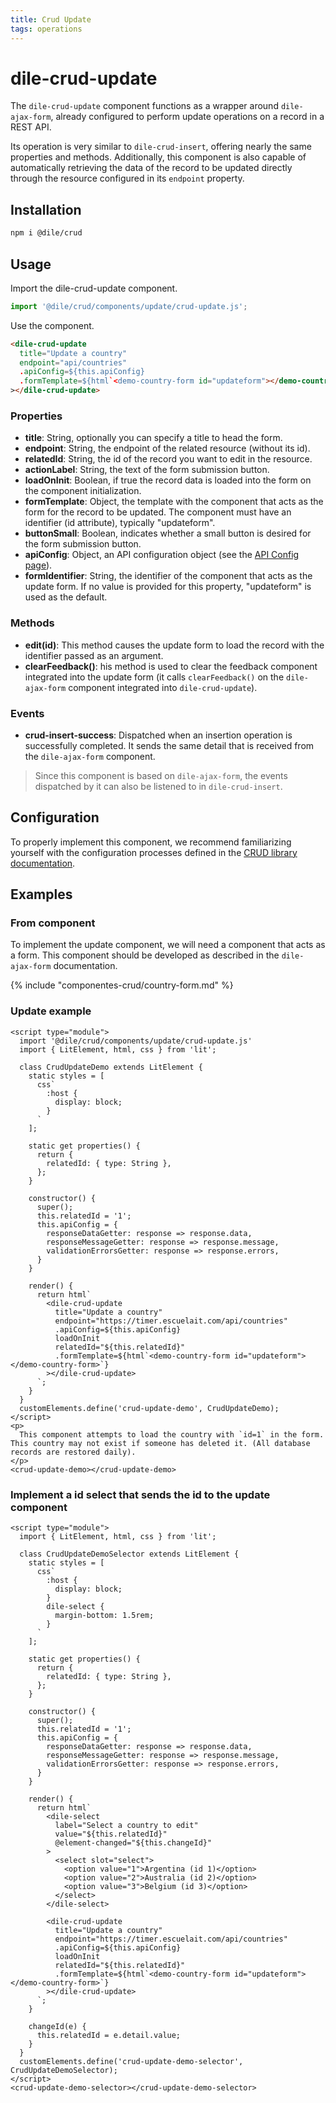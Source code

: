 ```yaml
---
title: Crud Update
tags: operations
---
```


# dile-crud-update

The `dile-crud-update` component functions as a wrapper around `dile-ajax-form`, already configured to perform update operations on a record in a REST API.

Its operation is very similar to `dile-crud-insert`, offering nearly the same properties and methods. Additionally, this component is also capable of automatically retrieving the data of the record to be updated directly through the resource configured in its `endpoint` property.

## Installation

```bash
npm i @dile/crud
```

## Usage

Import the dile-crud-update component.

```javascript
import '@dile/crud/components/update/crud-update.js';
```
Use the component.

```html
<dile-crud-update
  title="Update a country"
  endpoint="api/countries"
  .apiConfig=${this.apiConfig}
  .formTemplate=${html`<demo-country-form id="updateform"></demo-country-form>`}
></dile-crud-update>
```

### Properties

- **title**: String, optionally you can specify a title to head the form.
- **endpoint**: String, the endpoint of the related resource (without its id).
- **relatedId**: String, the id of the record you want to edit in the resource.
- **actionLabel**: String, the text of the form submission button.
- **loadOnInit**: Boolean, if true the record data is loaded into the form on the component initialization.
- **formTemplate**: Object, the template with the component that acts as the form for the record to be updated. The component must have an identifier (id attribute), typically "updateform".
- **buttonSmall**: Boolean, indicates whether a small button is desired for the form submission button.
- **apiConfig**: Object, an API configuration object (see the [API Config page](/crud/api-config/)).
- **formIdentifier**: String, the identifier of the component that acts as the update form. If no value is provided for this property, "updateform" is used as the default.

### Methods

- **edit(id)**: This method causes the update form to load the record with the identifier passed as an argument.
- **clearFeedback()**: his method is used to clear the feedback component integrated into the update form (it calls `clearFeedback()` on the `dile-ajax-form` component integrated into `dile-crud-update`).

### Events

- **crud-insert-success**: Dispatched when an insertion operation is successfully completed. It sends the same detail that is received from the `dile-ajax-form` component.

> Since this component is based on `dile-ajax-form`, the events dispatched by it can also be listened to in `dile-crud-insert`.

## Configuration

To properly implement this component, we recommend familiarizing yourself with the configuration processes defined in the [CRUD library documentation](/crud/).

## Examples

### From component

To implement the update component, we will need a component that acts as a form. This component should be developed as described in the `dile-ajax-form` documentation.

{% include "componentes-crud/country-form.md" %}

### Update example

```html:preview
<script type="module">
  import '@dile/crud/components/update/crud-update.js'
  import { LitElement, html, css } from 'lit';

  class CrudUpdateDemo extends LitElement {
    static styles = [
      css`
        :host {
          display: block;
        }
      `
    ];

    static get properties() {
      return {
        relatedId: { type: String },
      };
    }

    constructor() {
      super();
      this.relatedId = '1';
      this.apiConfig = {
        responseDataGetter: response => response.data,
        responseMessageGetter: response => response.message,
        validationErrorsGetter: response => response.errors,
      }
    }
  
    render() {
      return html`
        <dile-crud-update
          title="Update a country"
          endpoint="https://timer.escuelait.com/api/countries"
          .apiConfig=${this.apiConfig}
          loadOnInit
          relatedId="${this.relatedId}"
          .formTemplate=${html`<demo-country-form id="updateform"></demo-country-form>`}
        ></dile-crud-update>
      `;
    }
  }
  customElements.define('crud-update-demo', CrudUpdateDemo);
</script>
<p>
  This component attempts to load the country with `id=1` in the form. This country may not exist if someone has deleted it. (All database records are restored daily).
</p>
<crud-update-demo></crud-update-demo>
```

### Implement a id select that sends the id to the update component

```html:preview
<script type="module">
  import { LitElement, html, css } from 'lit';

  class CrudUpdateDemoSelector extends LitElement {
    static styles = [
      css`
        :host {
          display: block;
        }
        dile-select {
          margin-bottom: 1.5rem;
        }
      `
    ];

    static get properties() {
      return {
        relatedId: { type: String },
      };
    }

    constructor() {
      super();
      this.relatedId = '1';
      this.apiConfig = {
        responseDataGetter: response => response.data,
        responseMessageGetter: response => response.message,
        validationErrorsGetter: response => response.errors,
      }
    }
  
    render() {
      return html`
        <dile-select
          label="Select a country to edit"
          value="${this.relatedId}"
          @element-changed="${this.changeId}"
        >
          <select slot="select">
            <option value="1">Argentina (id 1)</option>
            <option value="2">Australia (id 2)</option>
            <option value="3">Belgium (id 3)</option>
          </select>
        </dile-select>

        <dile-crud-update
          title="Update a country"
          endpoint="https://timer.escuelait.com/api/countries"
          .apiConfig=${this.apiConfig}
          loadOnInit
          relatedId="${this.relatedId}"
          .formTemplate=${html`<demo-country-form id="updateform"></demo-country-form>`}
        ></dile-crud-update>
      `;
    }

    changeId(e) {
      this.relatedId = e.detail.value;
    }
  }
  customElements.define('crud-update-demo-selector', CrudUpdateDemoSelector);
</script>
<crud-update-demo-selector></crud-update-demo-selector>
```